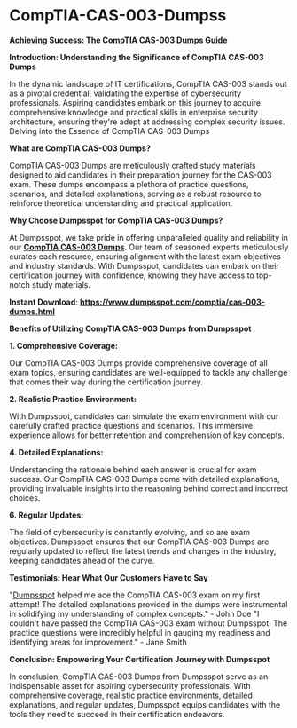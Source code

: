 # CompTIA-CAS-003-Dumpss
**Achieving Success: The CompTIA CAS-003 Dumps Guide**

**Introduction: Understanding the Significance of CompTIA CAS-003 Dumps**

In the dynamic landscape of IT certifications, CompTIA CAS-003 stands out as a pivotal credential, validating the expertise of cybersecurity professionals. Aspiring candidates embark on this journey to acquire comprehensive knowledge and practical skills in enterprise security architecture, ensuring they're adept at addressing complex security issues.
Delving into the Essence of CompTIA CAS-003 Dumps

**What are CompTIA CAS-003 Dumps?**

CompTIA CAS-003 Dumps are meticulously crafted study materials designed to aid candidates in their preparation journey for the CAS-003 exam. These dumps encompass a plethora of practice questions, scenarios, and detailed explanations, serving as a robust resource to reinforce theoretical understanding and practical application.

**Why Choose Dumpsspot for CompTIA CAS-003 Dumps?**

At Dumpsspot, we take pride in offering unparalleled quality and reliability in our [**CompTIA CAS-003 Dumps**](https://www.dumpsspot.com/comptia/cas-003-dumps.html). Our team of seasoned experts meticulously curates each resource, ensuring alignment with the latest exam objectives and industry standards. With Dumpsspot, candidates can embark on their certification journey with confidence, knowing they have access to top-notch study materials.

**Instant Download**: **https://www.dumpsspot.com/comptia/cas-003-dumps.html**

**Benefits of Utilizing CompTIA CAS-003 Dumps from Dumpsspot**

**1. Comprehensive Coverage:**

Our CompTIA CAS-003 Dumps provide comprehensive coverage of all exam topics, ensuring candidates are well-equipped to tackle any challenge that comes their way during the certification journey.

**2. Realistic Practice Environment:**
   
With Dumpsspot, candidates can simulate the exam environment with our carefully crafted practice questions and scenarios. This immersive experience allows for better retention and comprehension of key concepts.

**4. Detailed Explanations:**
   
Understanding the rationale behind each answer is crucial for exam success. Our CompTIA CAS-003 Dumps come with detailed explanations, providing invaluable insights into the reasoning behind correct and incorrect choices.

**6. Regular Updates:**
   
The field of cybersecurity is constantly evolving, and so are exam objectives. Dumpsspot ensures that our CompTIA CAS-003 Dumps are regularly updated to reflect the latest trends and changes in the industry, keeping candidates ahead of the curve.

**Testimonials: Hear What Our Customers Have to Say**

"[Dumpsspot](https://www.dumpsspot.com/) helped me ace the CompTIA CAS-003 exam on my first attempt! The detailed explanations provided in the dumps were instrumental in solidifying my understanding of complex concepts." - John Doe
"I couldn't have passed the CompTIA CAS-003 exam without Dumpsspot. The practice questions were incredibly helpful in gauging my readiness and identifying areas for improvement." - Jane Smith

**Conclusion: Empowering Your Certification Journey with Dumpsspot**

In conclusion, CompTIA CAS-003 Dumps from Dumpsspot serve as an indispensable asset for aspiring cybersecurity professionals. With comprehensive coverage, realistic practice environments, detailed explanations, and regular updates, Dumpsspot equips candidates with the tools they need to succeed in their certification endeavors.
